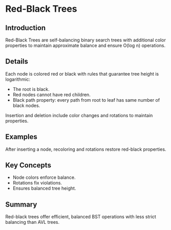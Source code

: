 # Red-Black Trees

## Introduction
Red-Black Trees are self-balancing binary search trees with additional color properties to maintain approximate balance and ensure O(log n) operations.

## Details
Each node is colored red or black with rules that guarantee tree height is logarithmic:

- The root is black.  
- Red nodes cannot have red children.  
- Black path property: every path from root to leaf has same number of black nodes.

Insertion and deletion include color changes and rotations to maintain properties.

## Examples
After inserting a node, recoloring and rotations restore red-black properties.

## Key Concepts
- Node colors enforce balance.  
- Rotations fix violations.  
- Ensures balanced tree height.

## Summary
Red-black trees offer efficient, balanced BST operations with less strict balancing than AVL trees.
